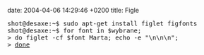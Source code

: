 date: 2004-04-06 14:29:46 +0200
title: Figle

<pre class='terminal'>shot@desaxe:~$ sudo apt-get install figlet figfonts
shot@desaxe:~$ for font in $wybrane;
> do figlet -cf $font Marta; echo -e "\n\n\n";
> <a href='wycinki/marta.txt' title='Mmmarta'>done</a>
</pre>
